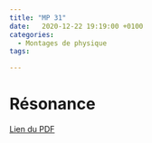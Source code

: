 ```yaml
---
title: "MP 31"
date:   2020-12-22 19:19:00 +0100
categories:
  - Montages de physique
tags:

---
```

# Résonance

[Lien du PDF](/assets/pdf/LC16.pdf)

<object class="pdf fitvidsignore" data="/assets/pdf/LC16.pdf" type="application/pdf"></object>
